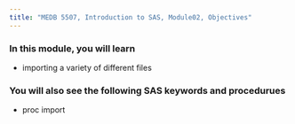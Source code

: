 ```yaml
---
title: "MEDB 5507, Introduction to SAS, Module02, Objectives"
---
```


### In this module, you will learn  

+ importing a variety of different files

### You will also see the following SAS keywords and procedurues

+ proc import
